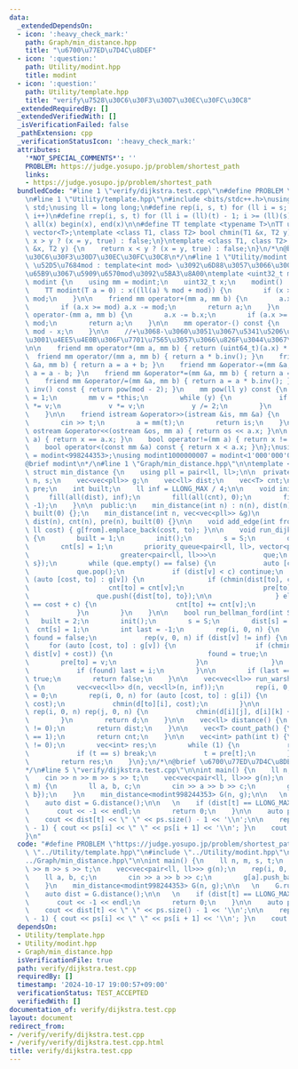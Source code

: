 ```yaml
---
data:
  _extendedDependsOn:
  - icon: ':heavy_check_mark:'
    path: Graph/min_distance.hpp
    title: "\u6700\u77ED\u7D4C\u8DEF"
  - icon: ':question:'
    path: Utility/modint.hpp
    title: modint
  - icon: ':question:'
    path: Utility/template.hpp
    title: "verify\u7528\u30C6\u30F3\u30D7\u30EC\u30FC\u30C8"
  _extendedRequiredBy: []
  _extendedVerifiedWith: []
  _isVerificationFailed: false
  _pathExtension: cpp
  _verificationStatusIcon: ':heavy_check_mark:'
  attributes:
    '*NOT_SPECIAL_COMMENTS*': ''
    PROBLEM: https://judge.yosupo.jp/problem/shortest_path
    links:
    - https://judge.yosupo.jp/problem/shortest_path
  bundledCode: "#line 1 \"verify/dijkstra.test.cpp\"\n#define PROBLEM \"https://judge.yosupo.jp/problem/shortest_path\"\
    \n#line 1 \"Utility/template.hpp\"\n#include <bits/stdc++.h>\nusing namespace\
    \ std;\nusing ll = long long;\n#define rep(i, s, t) for (ll i = s; i < (ll)(t);\
    \ i++)\n#define rrep(i, s, t) for (ll i = (ll)(t) - 1; i >= (ll)(s); i--)\n#define\
    \ all(x) begin(x), end(x)\n\n#define TT template <typename T>\nTT using vec =\
    \ vector<T>;\ntemplate <class T1, class T2> bool chmin(T1 &x, T2 y) {\n    return\
    \ x > y ? (x = y, true) : false;\n}\ntemplate <class T1, class T2> bool chmax(T1\
    \ &x, T2 y) {\n    return x < y ? (x = y, true) : false;\n}\n/*\n@brief verify\u7528\
    \u30C6\u30F3\u30D7\u30EC\u30FC\u30C8\n*/\n#line 1 \"Utility/modint.hpp\"\n\n//\
    \ \u52D5\u7684mod : template<int mod> \u3092\u6D88\u3057\u3066\u3001\u4E0A\u306E\
    \u65B9\u3067\u5909\u6570mod\u3092\u5BA3\u8A00\ntemplate <uint32_t mod> struct\
    \ modint {\n    using mm = modint;\n    uint32_t x;\n    modint() : x(0) {}\n\
    \    TT modint(T a = 0) : x((ll(a) % mod + mod)) {\n        if (x >= mod) x -=\
    \ mod;\n    }\n\n    friend mm operator+(mm a, mm b) {\n        a.x += b.x;\n\
    \        if (a.x >= mod) a.x -= mod;\n        return a;\n    }\n    friend mm\
    \ operator-(mm a, mm b) {\n        a.x -= b.x;\n        if (a.x >= mod) a.x +=\
    \ mod;\n        return a;\n    }\n\n    mm operator-() const {\n        return\
    \ mod - x;\n    }\n\n    //+\u3068-\u3060\u3051\u3067\u5341\u5206\u306A\u5834\u5408\
    \u3001\u4EE5\u4E0B\u306F\u7701\u7565\u3057\u3066\u826F\u3044\u3067\u3059\u3002\
    \n\n    friend mm operator*(mm a, mm b) { return (uint64_t)(a.x) * b.x; }\n  \
    \  friend mm operator/(mm a, mm b) { return a * b.inv(); }\n    friend mm &operator+=(mm\
    \ &a, mm b) { return a = a + b; }\n    friend mm &operator-=(mm &a, mm b) { return\
    \ a = a - b; }\n    friend mm &operator*=(mm &a, mm b) { return a = a * b; }\n\
    \    friend mm &operator/=(mm &a, mm b) { return a = a * b.inv(); }\n\n    mm\
    \ inv() const { return pow(mod - 2); }\n    mm pow(ll y) const {\n        mm res\
    \ = 1;\n        mm v = *this;\n        while (y) {\n            if (y & 1) res\
    \ *= v;\n            v *= v;\n            y /= 2;\n        }\n        return res;\n\
    \    }\n\n    friend istream &operator>>(istream &is, mm &a) {\n        ll t;\n\
    \        cin >> t;\n        a = mm(t);\n        return is;\n    }\n\n    friend\
    \ ostream &operator<<(ostream &os, mm a) { return os << a.x; }\n\n    bool operator==(mm\
    \ a) { return x == a.x; }\n    bool operator!=(mm a) { return x != a.x; }\n\n\
    \    bool operator<(const mm &a) const { return x < a.x; }\n};\nusing modint998244353\
    \ = modint<998244353>;\nusing modint1000000007 = modint<1'000'000'007>;\n/*\n\
    @brief modint\n*/\n#line 1 \"Graph/min_distance.hpp\"\n\ntemplate <typename T>\
    \ struct min_distance {\n    using pll = pair<ll, ll>;\n\n  private:\n    int\
    \ n, s;\n    vec<vec<pll>> g;\n    vec<ll> dist;\n    vec<T> cnt;\n    vec<int>\
    \ pre;\n    int built;\n    ll inf = LLONG_MAX / 4;\n\n    void init() {\n   \
    \     fill(all(dist), inf);\n        fill(all(cnt), 0);\n        fill(all(pre),\
    \ -1);\n    }\n\n  public:\n    min_distance(int n) : n(n), dist(n), cnt(n), pre(n),\
    \ built(0) {};\n    min_distance(int n, vec<vec<pll>> &g)\n        : n(n), g(g),\
    \ dist(n), cnt(n), pre(n), built(0) {}\n\n    void add_edge(int from, int to,\
    \ ll cost) { g[from].emplace_back(cost, to); }\n\n    void run_dijkstra(int S)\
    \ {\n        built = 1;\n        init();\n        s = S;\n        dist[s] = 0;\n\
    \        cnt[s] = 1;\n        priority_queue<pair<ll, ll>, vector<pair<ll, ll>>,\n\
    \                       greater<pair<ll, ll>>>\n            que;\n        que.push({dist[s],\
    \ s});\n        while (que.empty() == false) {\n            auto [c, v] = que.top();\n\
    \            que.pop();\n            if (dist[v] < c) continue;\n            for\
    \ (auto [cost, to] : g[v]) {\n                if (chmin(dist[to], cost + c)) {\n\
    \                    cnt[to] = cnt[v];\n                    pre[to] = v;\n   \
    \                 que.push({dist[to], to});\n\n                } else if (dist[to]\
    \ == cost + c) {\n                    cnt[to] += cnt[v];\n                }\n\
    \            }\n        }\n    }\n\n    bool run_bellman_ford(int S) {\n     \
    \   built = 2;\n        init();\n        s = S;\n        dist[s] = 0;\n      \
    \  cnt[s] = 1;\n        int last = -1;\n        rep(i, 0, n) {\n            bool\
    \ found = false;\n            rep(v, 0, n) if (dist[v] != inf) {\n           \
    \     for (auto [cost, to] : g[v]) {\n                    if (chmin(dist[to],\
    \ dist[v] + cost)) {\n                        found = true;\n                \
    \        pre[to] = v;\n                    }\n                }\n            }\n\
    \            if (found) last = i;\n        }\n\n        if (last == n - 1) return\
    \ true;\n        return false;\n    }\n\n    vec<vec<ll>> run_warshall_floyd()\
    \ {\n        vec<vec<ll>> d(n, vec<ll>(n, inf));\n        rep(i, 0, n) d[i][i]\
    \ = 0;\n        rep(i, 0, n) for (auto [cost, to] : g[i]) {\n            chmin(d[i][to],\
    \ cost);\n            chmin(d[to][i], cost);\n        }\n\n        rep(k, 0, n)\
    \ rep(i, 0, n) rep(j, 0, n) {\n            chmin(d[i][j], d[i][k] + d[k][j]);\n\
    \        }\n        return d;\n    }\n\n    vec<ll> distance() {\n        assert(built\
    \ != 0);\n        return dist;\n    }\n\n    vec<T> count_path() {\n        assert(built\
    \ == 1);\n        return cnt;\n    }\n\n    vec<int> path(int t) {\n        assert(built\
    \ != 0);\n        vec<int> res;\n        while (1) {\n            res.push_back(t);\n\
    \            if (t == s) break;\n            t = pre[t];\n        }\n        reverse(all(res));\n\
    \        return res;\n    }\n};\n/*\n@brief \u6700\u77ED\u7D4C\u8DEF\n@docs doc/min_distance.md\n\
    */\n#line 5 \"verify/dijkstra.test.cpp\"\n\nint main() {\n    ll n, m, s, t;\n\
    \    cin >> n >> m >> s >> t;\n    vec<vec<pair<ll, ll>>> g(n);\n    rep(i, 0,\
    \ m) {\n        ll a, b, c;\n        cin >> a >> b >> c;\n        g[a].push_back({c,\
    \ b});\n    }\n    min_distance<modint998244353> G(n, g);\n\n   \n    G.run_dijkstra(s);\n\
    \    auto dist = G.distance();\n\n   \n    if (dist[t] == LLONG_MAX / 4) {\n \
    \       cout << -1 << endl;\n        return 0;\n    }\n\n    auto ps = G.path(t);\n\
    \    cout << dist[t] << \" \" << ps.size() - 1 << '\\n';\n\n    rep(i, 0, ps.size()\
    \ - 1) { cout << ps[i] << \" \" << ps[i + 1] << '\\n'; }\n    cout << endl;\n\
    }\n"
  code: "#define PROBLEM \"https://judge.yosupo.jp/problem/shortest_path\"\n#include\
    \ \"../Utility/template.hpp\"\n#include \"../Utility/modint.hpp\"\n#include \"\
    ../Graph/min_distance.hpp\"\n\nint main() {\n    ll n, m, s, t;\n    cin >> n\
    \ >> m >> s >> t;\n    vec<vec<pair<ll, ll>>> g(n);\n    rep(i, 0, m) {\n    \
    \    ll a, b, c;\n        cin >> a >> b >> c;\n        g[a].push_back({c, b});\n\
    \    }\n    min_distance<modint998244353> G(n, g);\n\n   \n    G.run_dijkstra(s);\n\
    \    auto dist = G.distance();\n\n   \n    if (dist[t] == LLONG_MAX / 4) {\n \
    \       cout << -1 << endl;\n        return 0;\n    }\n\n    auto ps = G.path(t);\n\
    \    cout << dist[t] << \" \" << ps.size() - 1 << '\\n';\n\n    rep(i, 0, ps.size()\
    \ - 1) { cout << ps[i] << \" \" << ps[i + 1] << '\\n'; }\n    cout << endl;\n}"
  dependsOn:
  - Utility/template.hpp
  - Utility/modint.hpp
  - Graph/min_distance.hpp
  isVerificationFile: true
  path: verify/dijkstra.test.cpp
  requiredBy: []
  timestamp: '2024-10-17 19:00:57+09:00'
  verificationStatus: TEST_ACCEPTED
  verifiedWith: []
documentation_of: verify/dijkstra.test.cpp
layout: document
redirect_from:
- /verify/verify/dijkstra.test.cpp
- /verify/verify/dijkstra.test.cpp.html
title: verify/dijkstra.test.cpp
---
```

